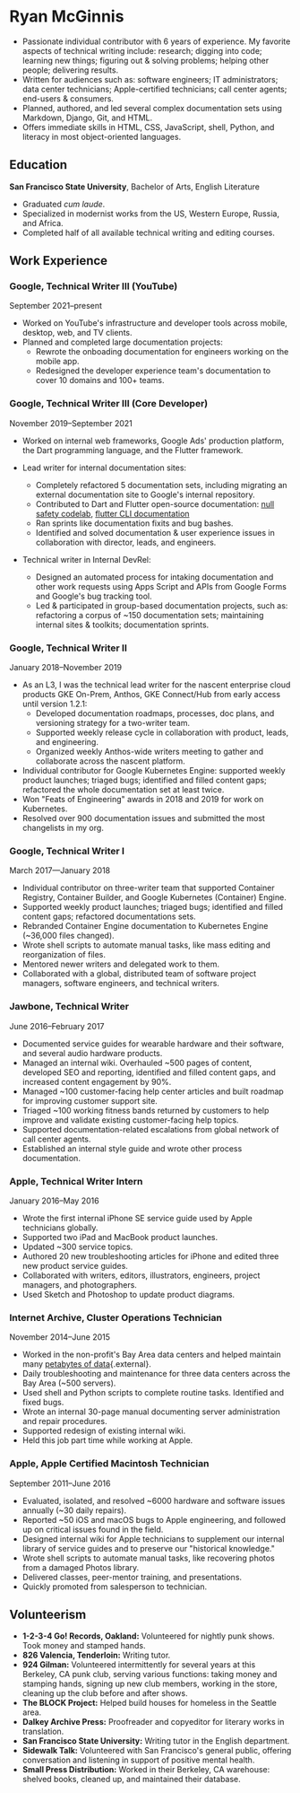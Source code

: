 # Ryan McGinnis

*   Passionate individual contributor with 6 years of experience. My favorite aspects
    of technical writing include: research; digging
    into code; learning new things; figuring out & solving problems; helping other people; delivering results.
*   Written for audiences such as: software engineers; IT administrators; data
    center technicians; Apple-certified technicians; call center agents;
    end-users & consumers.
*   Planned, authored, and led several complex documentation sets using
    Markdown, Django, Git, and HTML.
*   Offers immediate skills in HTML, CSS, JavaScript, shell, Python,
    and literacy in most object-oriented languages.

## Education

**San Francisco State University**, Bachelor of Arts, English Literature

*   Graduated _cum laude_.
*   Specialized in modernist works from the US, Western Europe, Russia, and
    Africa.
*   Completed half of all available technical writing and editing courses.

## Work Experience

### Google, Technical Writer III (YouTube)

September 2021–present

* Worked on YouTube's infrastructure and developer tools across mobile, desktop, web, and TV clients.
* Planned and completed large documentation projects:
    * Rewrote the onboading documentation for engineers working on the mobile app.
    * Redesigned the developer experience team's documentation to cover 10 domains and 100+ teams.

### Google, Technical Writer III (Core Developer)

November 2019–September 2021

*   Worked on internal web frameworks, Google Ads' production platform, the Dart programming language, and the Flutter framework.
*   Lead writer for internal documentation sites:

    *   Completely refactored 5 documentation sets, including migrating an external
        documentation site to Google's internal repository.
    *   Contributed to Dart and Flutter open-source documentation: [null safety codelab](https://github.com/dart-lang/site-www/pull/2983), [flutter CLI documentation](https://github.com/flutter/website/pull/4862)
    *   Ran sprints like documentation fixits and bug bashes.
    *   Identified and solved documentation & user experience issues in
        collaboration with director, leads, and engineers.

*   Technical writer in Internal DevRel:

    *   Designed an automated process for intaking documentation and other work
        requests using Apps Script and APIs from Google Forms and Google's bug tracking tool.
    *   Led & participated in group-based documentation projects, such as:
        refactoring a corpus of ~150 documentation sets; maintaining internal
        sites & toolkits; documentation sprints.

### Google, Technical Writer II

January 2018–November 2019

*   As an L3, I was the technical lead writer for the nascent enterprise cloud products GKE On-Prem, Anthos, GKE Connect/Hub from early access until version 1.2.1:
    *   Developed documentation
        roadmaps, processes, doc
        plans, and versioning strategy for a two-writer team.
    *   Supported weekly release cycle in collaboration with product, leads, and
        engineering.
    *   Organized weekly Anthos-wide writers meeting to gather and collaborate
        across the nascent platform.
*   Individual contributor for Google Kubernetes Engine: supported weekly
    product launches; triaged bugs; identified and filled content gaps;
    refactored the whole documentation set at least twice.
*   Won "Feats of Engineering" awards in 2018 and 2019 for work on Kubernetes.
*   Resolved over 900 documentation issues and submitted the most changelists in
    my org.

### Google, Technical Writer I

March 2017—January 2018

*   Individual contributor on three-writer team that supported Container
    Registry, Container Builder, and Google Kubernetes (Container) Engine.
*   Supported weekly product launches; triaged bugs; identified and filled
    content gaps; refactored documentations sets.
*   Rebranded Container Engine documentation to Kubernetes Engine (~36,000 files
    changed).
*   Wrote shell scripts to automate manual tasks, like mass editing and
    reorganization of files.
*   Mentored newer writers and delegated work to them.
*   Collaborated with a global, distributed team of software project managers,
    software engineers, and technical writers.

### Jawbone, Technical Writer

June 2016–February 2017

*   Documented service guides for wearable hardware and their software, and
    several audio hardware products.
*   Managed an internal wiki. Overhauled ~500 pages of content, developed SEO
    and reporting, identified and filled content gaps, and increased content
    engagement by 90%.
*   Managed ~100 customer-facing help center articles and built roadmap for
    improving customer support site.
*   Triaged ~100 working fitness bands returned by customers to help improve and
    validate existing customer-facing help topics.
*   Supported documentation-related escalations from global network of call
    center agents.
*   Established an internal style guide and wrote other process documentation.

### Apple, Technical Writer Intern

January 2016–May 2016

*   Wrote the first internal iPhone SE service guide used by Apple technicians
    globally.
*   Supported two iPad and MacBook product launches.
*   Updated ~300 service topics.
*   Authored 20 new troubleshooting articles for iPhone and edited three new
    product service guides.
*   Collaborated with writers, editors, illustrators, engineers, project
    managers, and photographers.
*   Used Sketch and Photoshop to update product diagrams.

### Internet Archive, Cluster Operations Technician

November 2014–June 2015

*   Worked in the non-profit's Bay Area data centers and helped maintain many
    [petabytes of data](https://en.wikipedia.org/wiki/PetaBox){.external}.
*   Daily troubleshooting and maintenance for three data centers across the Bay
    Area (~500 servers).
*   Used shell and Python scripts to complete routine tasks. Identified and
    fixed bugs.
*   Wrote an internal 30-page manual documenting server administration and
    repair procedures.
*   Supported redesign of existing internal wiki.
*   Held this job part time while working at Apple.

### Apple, Apple Certified Macintosh Technician

September 2011–June 2016

*   Evaluated, isolated, and resolved ~6000 hardware and software issues
    annually (~30 daily repairs).
*   Reported ~50 iOS and macOS bugs to Apple engineering, and followed up on
    critical issues found in the field.
*   Designed internal wiki for Apple technicians to supplement our internal
    library of service guides and to preserve our "historical knowledge."
*   Wrote shell scripts to automate manual tasks, like recovering photos from a
    damaged Photos library.
*   Delivered classes, peer-mentor training, and presentations.
*   Quickly promoted from salesperson to technician.

## Volunteerism

*   **1-2-3-4 Go! Records, Oakland:** Volunteered for nightly punk shows. Took
    money and stamped hands.
*   **826 Valencia, Tenderloin:** Writing tutor.
*   **924 Gilman:** Volunteered intermittently for several years at this
    Berkeley, CA punk club, serving various functions: taking money and stamping
    hands, signing up new club members, working in the store, cleaning up the
    club before and after shows.
*   **The BLOCK Project:** Helped build houses for homeless in the Seattle area.
*   **Dalkey Archive Press:** Proofreader and copyeditor for literary works in
    translation.
*   **San Francisco State University:** Writing tutor in the English department.
*   **Sidewalk Talk:** Volunteered with San Francisco's general public, offering
    conversation and listening in support of positive mental health.
*   **Small Press Distribution:** Worked in their Berkeley, CA warehouse:
    shelved books, cleaned up, and maintained their database.
